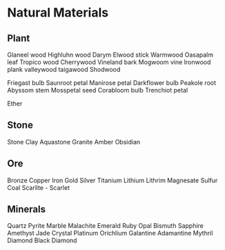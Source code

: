 # Natural Materials

## Plant
Glaneel wood
Highluhn wood
Darym
Elwood stick
Warmwood
Oasapalm leaf
Tropico wood
Cherrywood
Vineland bark
Mogwoom vine
Ironwood plank
valleywood
taigawood
Shodwood

Friegast bulb
Saunroot petal
Manirose petal
Darkflower bulb
Peakole root 
Abyssom stem
Mosspetal seed
Corabloom bulb
Trenchiot petal

Ether

## Stone
Stone
Clay
Aquastone
Granite
Amber
Obsidian

## Ore
Bronze
Copper
Iron
Gold
Silver
Titanium
Lithium
Lithrim
Magnesate
Sulfur
Coal
Scarlite - Scarlet

## Minerals
Quartz
Pyrite
Marble
Malachite 
Emerald
Ruby
Opal
Bismuth
Sapphire
Amethyst
Jade
Crystal
Platinum 
Orichlium 
Galantine
Adamantine
Mythril
Diamond 
Black Diamond
